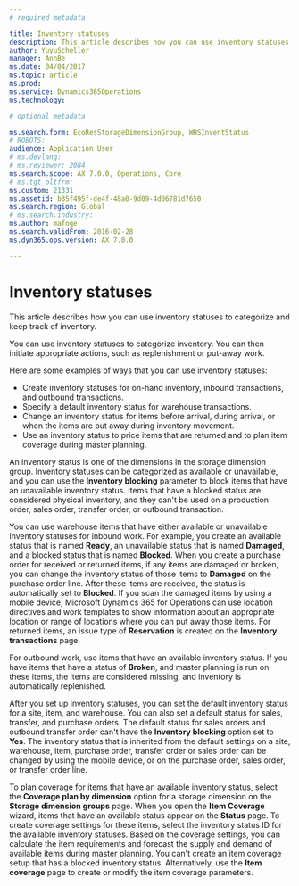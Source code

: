 ```yaml
---
# required metadata

title: Inventory statuses
description: This article describes how you can use inventory statuses to categorize and keep track of inventory.
author: YuyuScheller
manager: AnnBe
ms.date: 04/04/2017
ms.topic: article
ms.prod: 
ms.service: Dynamics365Operations
ms.technology: 

# optional metadata

ms.search.form: EcoResStorageDimensionGroup, WHSInventStatus
# ROBOTS: 
audience: Application User
# ms.devlang: 
# ms.reviewer: 2084
ms.search.scope: AX 7.0.0, Operations, Core
# ms.tgt_pltfrm: 
ms.custom: 21331
ms.assetid: b35f495f-de4f-48a0-9d09-4d06781d7650
ms.search.region: Global
# ms.search.industry: 
ms.author: mafoge
ms.search.validFrom: 2016-02-28
ms.dyn365.ops.version: AX 7.0.0

---
```


# Inventory statuses

This article describes how you can use inventory statuses to categorize and keep track of inventory.

You can use inventory statuses to categorize inventory. You can then initiate appropriate actions, such as replenishment or put-away work. 

Here are some examples of ways that you can use inventory statuses:

-   Create inventory statuses for on-hand inventory, inbound transactions, and outbound transactions.
-   Specify a default inventory status for warehouse transactions.
-   Change an inventory status for items before arrival, during arrival, or when the items are put away during inventory movement.
-   Use an inventory status to price items that are returned and to plan item coverage during master planning.

An inventory status is one of the dimensions in the storage dimension group. Inventory statuses can be categorized as available or unavailable, and you can use the **Inventory blocking** parameter to block items that have an unavailable inventory status. Items that have a blocked status are considered physical inventory, and they can't be used on a production order, sales order, transfer order, or outbound transaction. 

You can use warehouse items that have either available or unavailable inventory statuses for inbound work. For example, you create an available status that is named **Ready**, an unavailable status that is named **Damaged**, and a blocked status that is named **Blocked**. When you create a purchase order for received or returned items, if any items are damaged or broken, you can change the inventory status of those items to **Damaged** on the purchase order line. After these items are received, the status is automatically set to **Blocked**. If you scan the damaged items by using a mobile device, Microsoft Dynamics 365 for Operations can use location directives and work templates to show information about an appropriate location or range of locations where you can put away those items. For returned items, an issue type of **Reservation** is created on the **Inventory transactions** page. 

For outbound work, use items that have an available inventory status. If you have items that have a status of **Broken**, and master planning is run on these items, the items are considered missing, and inventory is automatically replenished. 

After you set up inventory statuses, you can set the default inventory status for a site, item, and warehouse. You can also set a default status for sales, transfer, and purchase orders. The default status for sales orders and outbound transfer order can't have the **Inventory blocking** option set to **Yes**. The inventory status that is inherited from the default settings on a site, warehouse, item, purchase order, transfer order or sales order can be changed by using the mobile device, or on the purchase order, sales order, or transfer order line. 

To plan coverage for items that have an available inventory status, select the **Coverage plan by dimension** option for a storage dimension on the **Storage dimension groups** page. When you open the **Item Coverage** wizard, items that have an available status appear on the **Status** page. To create coverage settings for these items, select the inventory status ID for the available inventory statuses. Based on the coverage settings, you can calculate the item requirements and forecast the supply and demand of available items during master planning. You can't create an item coverage setup that has a blocked inventory status. Alternatively, use the **Item coverage** page to create or modify the item coverage parameters.

